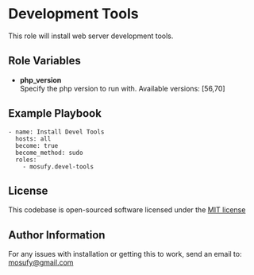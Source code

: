 Development Tools
=========

This role will install web server development tools.

Role Variables
--------------

- **php_version**  
  Specify the php version to run with. Available versions: [56,70]

Example Playbook
----------------

    - name: Install Devel Tools
      hosts: all
      become: true
      become_method: sudo
      roles:
        - mosufy.devel-tools

License
-------

This codebase is open-sourced software licensed under the [MIT license](http://opensource.org/licenses/MIT)

Author Information
------------------

For any issues with installation or getting this to work, send an email to: [mosufy@gmail.com](mailto:mosufy@gmail.com)
